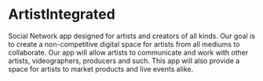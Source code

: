 # ArtistIntegrated
Social Network app designed for artists and creators of all kinds.
Our goal is to create a non-competitive digital space for artists from all mediums to collaborate. 
Our app will allow artists to communicate and work with other artists, videographers, producers and such. 
This app will also provide a space for artists to market products and live events alike. 
